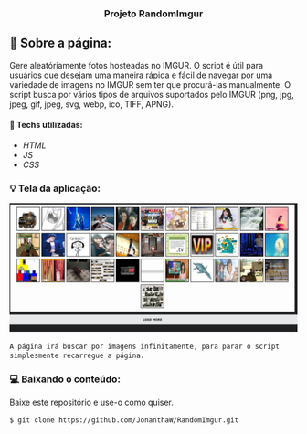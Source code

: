 <h3 align="center">
  Projeto RandomImgur
</h3>

## :rocket: Sobre a página:

Gere aleatóriamente fotos hosteadas no IMGUR. O script é útil para usuários que desejam uma maneira rápida e fácil de navegar por uma variedade de imagens no IMGUR sem ter que procurá-las manualmente.
O script busca por vários tipos de arquivos suportados pelo IMGUR (png, jpg, jpeg, gif, jpeg, svg, webp, ico, TIFF, APNG).

#### :wrench: Techs utilizadas:
* _HTML_
* _JS_
* _CSS_

### :bulb: Tela da aplicação:

<p align="center">
  <img src="https://github.com/JonanthaW/RandomImgur/blob/main/assets/example1.jpg">
</p>

```
A página irá buscar por imagens infinitamente, para parar o script simplesmente recarregue a página.
```

### :computer: Baixando o conteúdo:

<p>Baixe este repositório e use-o como quiser. </p>

```bash
$ git clone https://github.com/JonanthaW/RandomImgur.git
```
